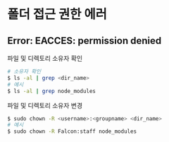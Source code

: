 # 폴더 접근 권한 에러
 
## Error: EACCES: permission denied

파일 및 디렉토리 소유자 확인

```bash
# 소유자 확인
$ ls -al | grep <dir_name>
# 예시
$ ls -al | grep node_modules
```

파일 및 디렉토리 소유자 변경

```bash
$ sudo chown -R <username>:<groupname> <dir_name>
# 예시
$ sudo chown -R Falcon:staff node_modules
```